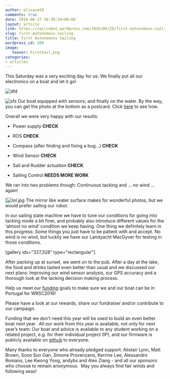 ```yaml
---
author: elisavet8
comments: true
date: 2016-06-27 16:39:54+00:00
layout: article
link: https://sailrobot.wordpress.com/2016/06/28/first-autonomous-sailing/
slug: first-autonomous-sailing
title: First Autonomous Sailing
wordpress_id: 300
image:
   teaser: FirstSail.png
categories:
- articles
---
```


This Saturday was a very exciting day for us: We finally put all our electronics on a boat and let it go!

![dfd](https://sailrobot.files.wordpress.com/2016/06/dfd.jpg?w=680)

![sfs](https://sailrobot.files.wordpress.com/2016/06/sfs.jpg) Our boat equipped with sensors; and finally on the water. By the way, you can get the photo at the bottom as a postcard. Click [here](https://southampton.hubbub.net/p/sailrobot) to see how.

Overall we were very happy with our results:




  * Power supply **CHECK**


  * ROS **CHECK**


  * Compass (after finding and fixing a bug…) **CHECK**


  * Wind Sensor **CHECK**


  * Sail and Rudder actuation **CHECK**


  * Sailing Control **NEEDS MORE WORK**


We ran into two problems though: Continuous tacking and … no wind … again!

[![lol.jpg](https://sailrobot.files.wordpress.com/2016/06/lol.jpg) The mirror like water surface makes for wonderful photos, but we would prefer sailing our robot.

In our sailing state machine we have to tune our conditions for going into tacking mode a bit finer, and probably also introduce different values for the ‘almost no wind’ condition we keep having. One thing we definitely learn in this progress: Some things you just have to be patient with and accept. No wind is no wind, but luckily we have our Landyacht MacGyver for testing in those conditions.

[gallery ids="327,328" type="rectangular"]

After packing up at sunset, we went on to the pub. After a day at the lake, the food and drinks tasted even better than usual and we discussed our next plans: Improving our wind sensor analysis, our GPS accuracy and a thorough look at the tacking decision making process.

Help us meet our [funding](https://southampton.hubbub.net/p/sailrobot/) goals to make sure we and our boat can be in Portugal for WRSC2016!

Please have a look at our rewards, share our fundraiser and/or contribute to our campaign.

Funding that we don’t need this year will be used to build an even better boat next year.  All our work from this year is available, not only for next year’s team: Our boat and advice is available to any student working on a related project, e.g. for their individual project (IP), and our firmware is publicly available on [github](https://github.com/Maritime-Robotics-Student-Society/sailing-robot) to everyone.

Many thanks to everyone who already pledged support: Alistair Lynn, Matt Brown, Soon Sun Gan, Simone Provenzano, Kerrine Lee, Alessandro Romano, Lee Kwong Yong, andybs and Alex Ziang - and all our sponsors who choose to remain anonymous. 
May you always find fair winds and following seas!

